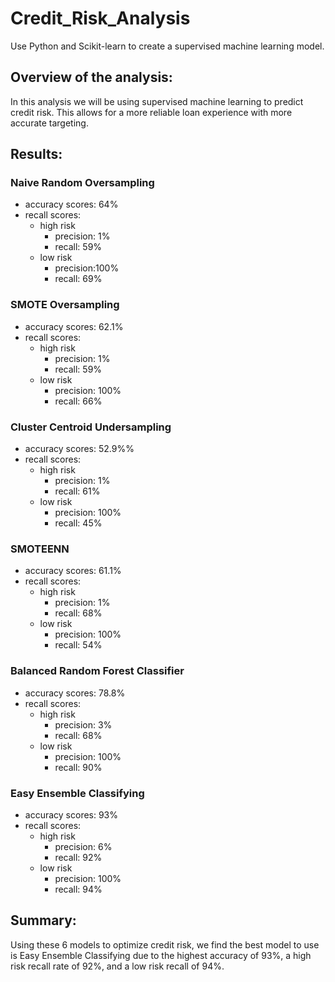 # Credit_Risk_Analysis

Use Python and Scikit-learn to create a supervised machine learning model.

## Overview of the analysis:

In this analysis we will be using supervised machine learning to predict credit risk. This allows for a more reliable loan experience with more accurate targeting.

## Results: 

### Naive Random Oversampling
- accuracy scores: 64%
- recall scores:
    - high risk
        - precision: 1%
        - recall: 59%
    - low risk
        - precision:100%
        - recall: 69%

### SMOTE Oversampling
- accuracy scores: 62.1%
- recall scores:
    - high risk
        - precision: 1%
        - recall: 59%
    - low risk
        - precision: 100%
        - recall: 66%
        
### Cluster Centroid Undersampling
- accuracy scores: 52.9%%
- recall scores:
    - high risk
        - precision: 1%
        - recall: 61%
    - low risk
        - precision: 100%
        - recall: 45%

### SMOTEENN
- accuracy scores: 61.1%
- recall scores:
    - high risk
        - precision: 1%
        - recall: 68%
    - low risk
        - precision: 100%
        - recall: 54%

### Balanced Random Forest Classifier
- accuracy scores: 78.8%
- recall scores:
    - high risk
        - precision: 3%
        - recall: 68%
    - low risk
        - precision: 100%
        - recall: 90%

### Easy Ensemble Classifying
- accuracy scores: 93%
- recall scores:
    - high risk
        - precision: 6%
        - recall: 92%
    - low risk
        - precision: 100%
        - recall: 94%




## Summary: 

Using these 6 models to optimize credit risk, we find the best model to use is Easy Ensemble Classifying due to the highest accuracy of 93%, a high risk recall rate of 92%, and a low risk recall of 94%.